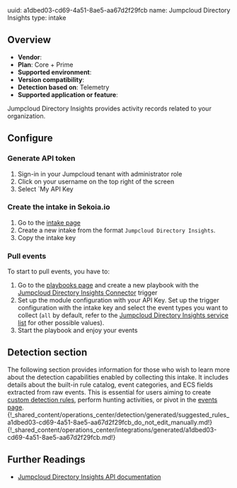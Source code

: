 uuid: a1dbed03-cd69-4a51-8ae5-aa67d2f29fcb
name: Jumpcloud Directory Insights
type: intake


## Overview
- **Vendor**:
- **Plan**: Core + Prime
- **Supported environment**:
- **Version compatibility**:
- **Detection based on**: Telemetry
- **Supported application or feature**:

Jumpcloud Directory Insights provides activity records related to your organization.




## Configure

### Generate API token

1. Sign-in in your Jumpcloud tenant with administrator role
2. Click on your username on the top right of the screen 
3. Select `My API Key

### Create the intake in Sekoia.io

1. Go to the [intake page](https://app.sekoia.io/operations/intakes) 
2. Create a new intake from the format `Jumpcloud Directory Insights`. 
3. Copy the intake key

### Pull events

To start to pull events, you have to:

1. Go to the [playbooks page](https://app.sekoia.io/operations/playbooks) and create a new playbook with the [Jumpcloud Directory Insights Connector](../../../automate/library/jumpcloud-directory-insights.md) trigger
2. Set up the module configuration with your API Key. Set up the trigger configuration with the intake key and select the event types you want to collect (`all` by default, refer to the [Jumpcloud Directory Insights service list](https://docs.jumpcloud.com/api/insights/directory/1.0/index.html#section/Using-the-Directory-Insights-API/JSON-POST-Request-Body) for other possible values).
3. Start the playbook and enjoy your events


## Detection section

The following section provides information for those who wish to learn more about the detection capabilities enabled by collecting this intake. It includes details about the built-in rule catalog, event categories, and ECS fields extracted from raw events. This is essential for users aiming to create [custom detection rules](/docs/xdr/features/detect/sigma.md), perform hunting activities, or pivot in the [events page](/docs/xdr/features/investigate/events.md).
{!_shared_content/operations_center/detection/generated/suggested_rules_a1dbed03-cd69-4a51-8ae5-aa67d2f29fcb_do_not_edit_manually.md!}
{!_shared_content/operations_center/integrations/generated/a1dbed03-cd69-4a51-8ae5-aa67d2f29fcb.md!}

## Further Readings

- [Jumpcloud Directory Insights API documentation](https://docs.jumpcloud.com/api/insights/directory/1.0/index.html)
